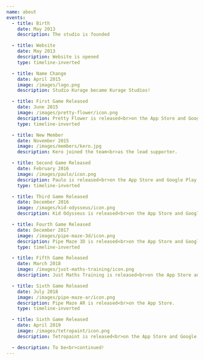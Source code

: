 ```yaml
---
name: about
events:
  - title: Birth
    date: May 2013
    description: The studio is founded

  - title: Website
    date: May 2013
    description: Website is opened
    type: timeline-inverted

  - title: Name Change
    date: April 2015
    image: /images/logo.png
    description: Studio Kurage became Kurage Studios!

  - title: First Game Released
    date: June 2015
    image: /images/pretty-flower/icon.png
    description: Pretty Flower is released<br>on the App Store and Google Play
    type: timeline-inverted

  - title: New Member
    date: November 2015
    image: /images/members/kero.jpg
    description: Kero joined the team<br>as the lead supporter.

  - title: Second Game Released
    date: February 2016
    image: /images/paulo/icon.png
    description: Paulo is released<br>on the App Store and Google Play
    type: timeline-inverted

  - title: Third Game Released
    date: December 2016
    image: /images/kid-odysseus/icon.png
    description: Kid Odysseus is released<br>on the App Store and Google Play.

  - title: Fourth Game Released
    date: December 2017
    image: /images/pipe-maze-3d/icon.png
    description: Pipe Maze 3D is released<br>on the App Store and Google Play.
    type: timeline-inverted

  - title: Fifth Game Released
    date: March 2018
    image: /images/just-maths-training/icon.png
    description: Just Maths Training is released<br>on the App Store and Google Play.

  - title: Sixth Game Released
    date: July 2018
    image: /images/pipe-maze-ar/icon.png
    description: Pipe Maze AR is released<br>on the App Store.
    type: timeline-inverted

  - title: Sixth Game Released
    date: April 2019
    image: /images/tetropaint/icon.png
    description: Tetropaint is released<br>on the App Store and Google Play.

  - description: To be<br>continued!
---
```

